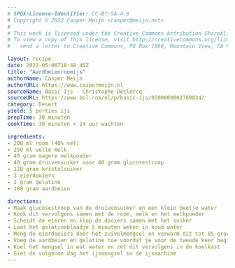 ```yaml
---
# SPDX-License-Identifier: CC-BY-SA-4.0
# Copyright © 2022 Casper Meijn <casper@meijn.net>
# 
# This work is licensed under the Creative Commons Attribution-ShareAlike 4.0 International License. 
# To view a copy of this license, visit http://creativecommons.org/licenses/by-sa/4.0/ or 
#   send a letter to Creative Commons, PO Box 1866, Mountain View, CA 94042, USA.

layout: recipe
date: 2022-05-06T18:48:45Z
title: "Aardbeienroomijs"
authorName: Casper Meijn
authorURL: https://www.caspermeijn.nl
sourceName: Basic Ijs - Christophe Declercq
sourceURL: https://www.bol.com/nl/p/basic-ijs/9200000002769824/
category: Desert
yield: 5 porties ijs
prepTime: 30 minuten
cookTime: 30 minuten + 24 uur wachten

ingredients:
- 200 ml room (40% vet)
- 250 ml volle melk
- 40 gram magere melkpoeder
- 40 gram druivensuiker voor 40 gram glucosestroop
- 120 gram kristalsuiker
- 3 eierdooiers
- 2 gram gelatine
- 180 gram aardbeien

directions:
- Maak glucosestroop van de druivensuiker en een klein beetje water
- Kook dit vervolgens samen met de room, melk en het melkpoeder
- Scheidt de eieren en klop de dooiers samen met het suiker
- Laat het gelatineblaadje 5 minuten weken in koud water
- Meng de eierdooiers door het zuivelmengsel en verwarm dit tot 85 graden Celsius
- Voeg de aardbeien en gelatine toe voordat je voor de tweede keer begint met mixen
- Koel het mengsel in wat water en zet dit vervolgens in de koelkast
- Giet de volgende dag het ijsmengsel in de ijsmachine
---
```

